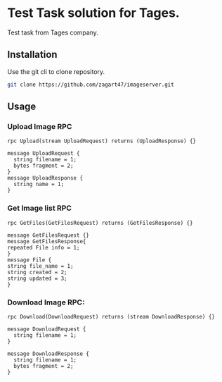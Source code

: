 # Test Task solution for Tages.

Test task from Tages company.

## Installation

Use the git cli to clone repository.

```bash
git clone https://github.com/zagart47/imageserver.git
```

## Usage
### Upload Image RPC
```
rpc Upload(stream UploadRequest) returns (UploadResponse) {}

message UploadRequest {
  string filename = 1;
  bytes fragment = 2;
}
message UploadResponse {
  string name = 1;
}

```

### Get Image list RPC
```
rpc GetFiles(GetFilesRequest) returns (GetFilesResponse) {}

message GetFilesRequest {}
message GetFilesResponse{
repeated File info = 1;
}
message File {
string file_name = 1;
string created = 2;
string updated = 3;
}
```


### Download Image RPC:
```
rpc Download(DownloadRequest) returns (stream DownloadResponse) {}

message DownloadRequest {
  string filename = 1;
}

message DownloadResponse {
  string filename = 1;
  bytes fragment = 2;
}
```